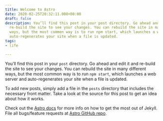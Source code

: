 ```yaml
---
title: Welcome to Astro
date: 2020-02-25T20:32:11.000+00:00
draft: false
description: You’ll find this post in your post directory. Go ahead and edit it and
  re-build the site to see your changes. You can rebuild the site in many different
  ways, but the most common way is to run npm start, which launches a web server and
  auto-regenerates your site when a file is updated.
tags:
- life

---
```

You’ll find this post in your `post` directory. Go ahead and edit it and re-build the site to see your changes. You can rebuild the site in many different ways, but the most common way is to run `npm start`, which launches a web server and
auto-regenerates your site when a file is updated.

To add new posts, simply add a file in the `posts` directory that includes the necessary front matter. Take a look at the source for this post to get an idea about how it works.

Check out the [Astro docs][astro-docs] for more info on how to get the most out of Jekyll. File all bugs/feature requests at [Astro GitHub repo][astro-gh].

[astro-docs]: https://docs.astro.build
[astro-gh]: https://github.com/withastro/astro